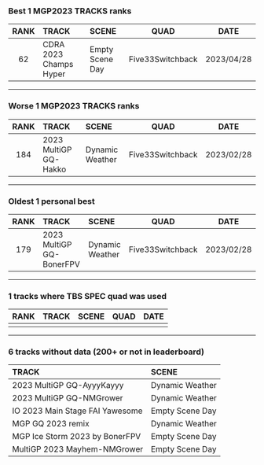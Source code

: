 ### Best 1 MGP2023 TRACKS ranks
|RANK|TRACK|SCENE|QUAD|DATE|
|:---:|:---|:---|:---:|:---:|
|62|CDRA 2023  Champs Hyper|Empty Scene Day|Five33Switchback|2023/04/28|
---
### Worse 1 MGP2023 TRACKS ranks
|RANK|TRACK|SCENE|QUAD|DATE|
|:---:|:---|:---|:---:|:---:|
|184|2023 MultiGP GQ-Hakko|Dynamic Weather|Five33Switchback|2023/02/28|
---
### Oldest 1 personal best
|RANK|TRACK|SCENE|QUAD|DATE|
|:---:|:---|:---|:---:|:---:|
|179|2023 MultiGP GQ-BonerFPV|Dynamic Weather|Five33Switchback|2023/02/28|
---
### 1 tracks where TBS SPEC quad was used
|RANK|TRACK|SCENE|QUAD|DATE|
|:---:|:---|:---|:---:|:---:|
||||||
---
### 6 tracks without data (200+ or not in leaderboard)
|TRACK|SCENE|
|:---|:---|
|2023 MultiGP GQ-AyyyKayyy|Dynamic Weather|
|2023 MultiGP GQ-NMGrower|Dynamic Weather|
|IO 2023 Main Stage FAI Yawesome|Empty Scene Day|
|MGP GQ 2023 remix|Dynamic Weather|
|MGP Ice Storm 2023 by BonerFPV|Empty Scene Day|
|MultiGP 2023 Mayhem-NMGrower|Empty Scene Day|
